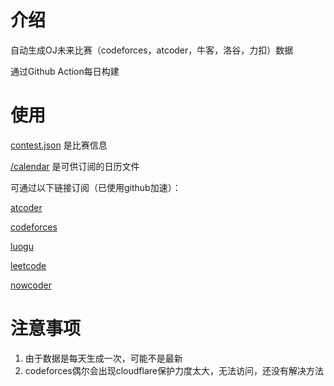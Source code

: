 # 介绍

自动生成OJ未来比赛（codeforces，atcoder，牛客，洛谷，力扣）数据

通过Github Action每日构建

# 使用

[contest.json](https://github.com/mqnu00/ACM-contest-calender-maker/blob/main/contest.json) 是比赛信息

[/calendar](https://github.com/mqnu00/ACM-contest-calender-maker/tree/main/calendar) 是可供订阅的日历文件

可通过以下链接订阅（已使用github加速）：

[atcoder](https://github.moeyy.xyz/https://raw.githubusercontent.com/mqnu00/ACM-contest-calender-maker/refs/heads/main/calendar/atcoder-contest.ics)

[codeforces](https://github.moeyy.xyz/https://raw.githubusercontent.com/mqnu00/ACM-contest-calender-maker/refs/heads/main/calendar/codeforces-contest.ics)

[luogu](https://github.moeyy.xyz/https://raw.githubusercontent.com/mqnu00/ACM-contest-calender-maker/refs/heads/main/calendar/luogu-contest.ics)

[leetcode](https://github.moeyy.xyz/https://raw.githubusercontent.com/mqnu00/ACM-contest-calender-maker/refs/heads/main/calendar/leetcode-contest.ics)

[nowcoder](https://github.moeyy.xyz/https://raw.githubusercontent.com/mqnu00/ACM-contest-calender-maker/refs/heads/main/calendar/nowcoder-contest.ics)

# 注意事项

1. 由于数据是每天生成一次，可能不是最新
2. codeforces偶尔会出现cloudflare保护力度太大，无法访问，还没有解决方法